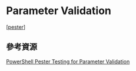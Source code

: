 # Parameter Validation
[[pester]]
## 參考資源
[PowerShell Pester Testing for Parameter Validation](https://sqldbawithabeard.com/2016/01/31/powershell-pester-testing-for-parameter-validation/)

[//begin]: # "Autogenerated link references for markdown compatibility"
[pester]: ../../../../develop/language/Powershell/testing/pester.md "Pester"
[//end]: # "Autogenerated link references"